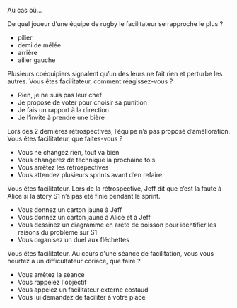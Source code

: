 Au cas où…


De quel joueur d’une équipe de rugby le facilitateur se rapproche le plus ?
- pilier
- demi de mêlée
- arrière
- ailier gauche

Plusieurs coéquipiers signalent qu’un des leurs ne fait rien et perturbe les autres. Vous êtes facilitateur, comment réagissez-vous ?
- Rien, je ne suis pas leur chef
- Je propose de voter pour choisir sa punition
- Je fais un rapport à la direction
- Je l’invite à prendre une bière

Lors des 2 dernières rétrospectives, l’équipe n’a pas proposé d’amélioration. Vous êtes facilitateur, que faites-vous ?
- Vous ne changez rien, tout va bien
- Vous changerez de technique la prochaine fois
- Vous arrêtez les rétrospectives
- Vous attendez plusieurs sprints avant d’en refaire

Vous êtes facilitateur. Lors de la rétrospective, Jeff dit que c’est la faute à Alice si la story S1 n’a pas été finie pendant le sprint.
- Vous donnez un carton jaune à Jeff
- Vous donnez un carton jaune à Alice et à Jeff
- Vous dessinez un diagramme en arête de poisson pour identifier les raisons du problème sur S1
- Vous organisez un duel aux fléchettes

Vous êtes facilitateur. Au cours d'une séance de facilitation, vous vous heurtez à un difficultateur coriace, que faire ?
- Vous arrêtez la séance
- Vous rappelez l'objectif
- Vous appelez un facilitateur externe costaud
- Vous lui demandez de faciliter à votre place
